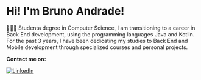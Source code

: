 # Hi! I'm Bruno Andrade!

👨🏼‍💻 Studenta degree in Computer Science, I am transitioning to a career in Back End development, using the programming languages Java and Kotlin. For the past 3 years, I have been dedicating my studies to Back End and Mobile development through specialized courses and personal projects.

**Contact me on:**

[![LinkedIn](https://img.shields.io/badge/LinkedIn-%230077B5.svg?logo=linkedin&logoColor=white)](https://www.linkedin.com/in/brunoanndrad/) 
